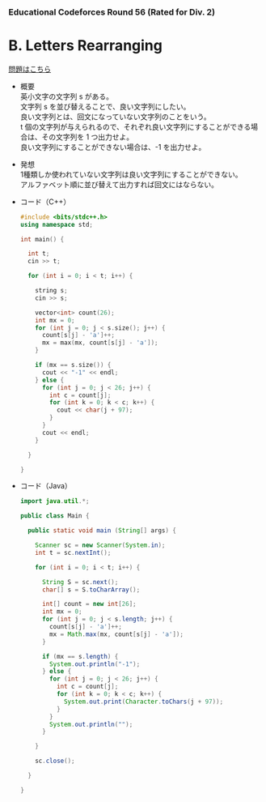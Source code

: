 ### Educational Codeforces Round 56 (Rated for Div. 2)

# B. Letters Rearranging

  [問題はこちら](https://codeforces.com/problemset/problem/1093/B)
  
- 概要<br>
  英小文字の文字列 s がある。<br>
  文字列 s を並び替えることで、良い文字列にしたい。<br>
  良い文字列とは、回文になっていない文字列のことをいう。<br>
  t 個の文字列が与えられるので、それぞれ良い文字列にすることができる場合は、その文字列を 1 つ出力せよ。<br>
  良い文字列にすることができない場合は、-1 を出力せよ。
  
  
- 発想<br>
  1種類しか使われていない文字列は良い文字列にすることができない。<br>
  アルファベット順に並び替えて出力すれば回文にはならない。<br>
  
  
- コード（C++）

  ```cpp
  #include <bits/stdc++.h>
  using namespace std;

  int main() {

    int t;
    cin >> t;

    for (int i = 0; i < t; i++) { 

      string s;
      cin >> s;

      vector<int> count(26);
      int mx = 0;
      for (int j = 0; j < s.size(); j++) {
        count[s[j] - 'a']++;
        mx = max(mx, count[s[j] - 'a']);
      }

      if (mx == s.size()) {
        cout << "-1" << endl;
      } else {
        for (int j = 0; j < 26; j++) {
          int c = count[j];
          for (int k = 0; k < c; k++) {
            cout << char(j + 97);
          }
        }
        cout << endl;
      }

    }

  }
  ```
  
- コード（Java）

  ```java
  import java.util.*;

  public class Main {

    public static void main (String[] args) {

      Scanner sc = new Scanner(System.in);
      int t = sc.nextInt();

      for (int i = 0; i < t; i++) { 

        String S = sc.next();
        char[] s = S.toCharArray();

        int[] count = new int[26];
        int mx = 0;
        for (int j = 0; j < s.length; j++) {
          count[s[j] - 'a']++;
          mx = Math.max(mx, count[s[j] - 'a']);
        }

        if (mx == s.length) {
          System.out.println("-1");
        } else {
          for (int j = 0; j < 26; j++) {
            int c = count[j];
            for (int k = 0; k < c; k++) {
              System.out.print(Character.toChars(j + 97));
            }
          }
          System.out.println("");
        }

      }

      sc.close();

    }

  }
  ```
    